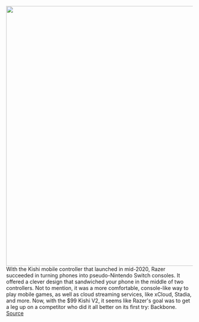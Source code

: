 <img src='https://cdn.vox-cdn.com/thumbor/t5tYhW13C1KQgggRsAb6f_hYnOU=/0x0:2040x1360/1200x675/filters:focal(857x517:1183x843)/cdn.vox-cdn.com/uploads/chorus_image/image/71043316/cfaulkner_220607_5324_0002.0.jpg' width='700px' /><br/>
With the Kishi mobile controller that launched in mid-2020, Razer succeeded in turning phones into pseudo-Nintendo Switch consoles. It offered a clever design that sandwiched your phone in the middle of two controllers. Not to mention, it was a more comfortable, console-like way to play mobile games, as well as cloud streaming services, like xCloud, Stadia, and more. Now, with the $99 Kishi V2, it seems like Razer's goal was to get a leg up on a competitor who did it all better on its first try: Backbone.
<a href='https://www.theverge.com/23191199/razer-kishi-v2-mobile-game-controller-android-review'> Source <a/>
